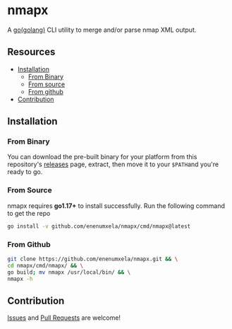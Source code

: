 # nmapx

A [go(golang)](http://golang.org/) CLI utility to merge and/or parse nmap XML output.

## Resources

* [Installation](#installation)
	* [From Binary](#from-binary)
	* [From source](#from-source)
	* [From github](#from-github)
* [Contribution](#contribution)

## Installation

### From Binary

You can download the pre-built binary for your platform from this repository's [releases](https://github.com/enenumxela/nmapx/releases/) page, extract, then move it to your `$PATH`and you're ready to go.

### From Source

nmapx requires **go1.17+** to install successfully. Run the following command to get the repo

```bash
go install -v github.com/enenumxela/nmapx/cmd/nmapx@latest
```

### From Github

```bash
git clone https://github.com/enenumxela/nmapx.git && \
cd nmapx/cmd/nmapx/ && \
go build; mv nmapx /usr/local/bin/ && \
nmapx -h
```

## Contribution

[Issues](https://github.com/enenumxela/nmapx/issues) and [Pull Requests](https://github.com/enenumxela/nmapx/pulls) are welcome!